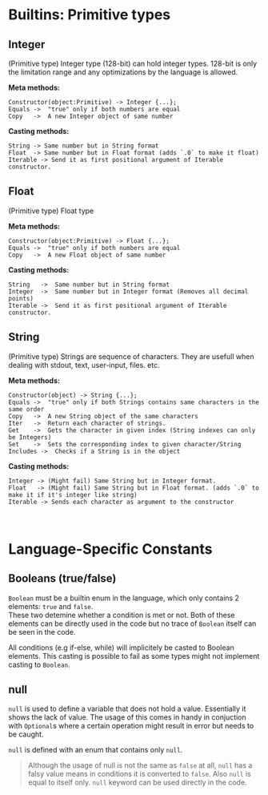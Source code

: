 # Builtins: Primitive types


## Integer

(Primitive type) Integer type (128-bit) can hold integer types. 128-bit is only the limitation range and any optimizations by the language is allowed.

**Meta methods:**

    Constructor(object:Primitive) -> Integer {...};
    Equals ->  "true" only if both numbers are equal
    Copy   ->  A new Integer object of same number

**Casting methods:**

    String -> Same number but in String format
    Float  -> Same number but in Float format (adds `.0` to make it float)
    Iterable -> Send it as first positional argument of Iterable constructor.



## Float

(Primitive type) Float type

**Meta methods:**

    Constructor(object:Primitive) -> Float {...};
    Equals ->  "true" only if both numbers are equal
    Copy   ->  A new Float object of same number

**Casting methods:**

    String   ->  Same number but in String format
    Integer  ->  Same number but in Integer format (Removes all decimal points)
    Iterable ->  Send it as first positional argument of Iterable constructor.



## String

(Primitive type) Strings are sequence of characters. They are usefull when dealing with stdout, text, user-input, files. etc.

**Meta methods:**

    Constructor(object) -> String {...};
    Equals ->  "true" only if both Strings contains same characters in the same order
    Copy   ->  A new String object of the same characters
    Iter   ->  Return each character of strings.
    Get    ->  Gets the character in given index (String indexes can only be Integers)
    Set    ->  Sets the corresponding index to given character/String
    Includes ->  Checks if a String is in the object

**Casting methods:**

    Integer -> (Might fail) Same String but in Integer format.
    Float   -> (Might fail) Same String but in Float format. (adds `.0` to make it if it's integer like string)
    Iterable -> Sends each character as argument to the constructor

<br>




# Language-Specific Constants



## Booleans (true/false)

`Boolean` must be a builtin enum in the language, which only contains 2 elements: `true` and `false`.\
These two detemine whether a condition is met or not.
Both of these elements can be directly used in the code but no trace of `Boolean` itself can be seen in the code.

All conditions (e.g if-else, while) will implicitely be casted to Boolean elements. This casting is possible to fail as some types might not implement casting to `Boolean`.



## null

`null` is used to define a variable that does not hold a value. Essentially it shows the lack of value. The usage of this comes in handy in conjuction with `Optional`s where a certain operation might result in error but needs to be caught.

`null` is defined with an enum that contains only `null`.

> Although the usage of null is not the same as `false` at all, `null` has a falsy value means in conditions it is converted to `false`. Also `null` is equal to itself only. `null` keyword can be used directly in the code.
